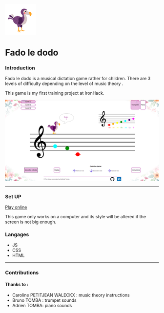 
<img src="/images/dodoD.png" alt="dodo" width="100"/>

# Fado le dodo

### Introduction

Fado le dodo is a musical dictation game rather for children.
There are 3 levels of difficulty depending on the level of music theory .

This game is my first training project at IronHack. 


<img src="/images/screen.png" alt="screenGame" width="800"/>

---

### Set UP

[Play online](https://sentelnia.github.io/projet1_fado_le_dodo/)


This game only works on a computer and its style will be altered if the screen is not big enough.

### Langages

- JS
- CSS
- HTML

---
### Contributions

#### Thanks to :

- Caroline PETITJEAN WALECKX : music theory instructions
- Bruno TOMBA : trumpet sounds
- Adrien TOMBA: piano sounds









